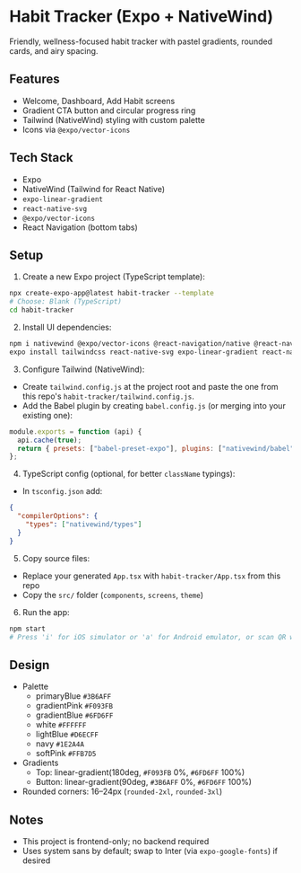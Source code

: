 # Habit Tracker (Expo + NativeWind)

Friendly, wellness-focused habit tracker with pastel gradients, rounded cards, and airy spacing.

## Features
- Welcome, Dashboard, Add Habit screens
- Gradient CTA button and circular progress ring
- Tailwind (NativeWind) styling with custom palette
- Icons via `@expo/vector-icons`

## Tech Stack
- Expo
- NativeWind (Tailwind for React Native)
- `expo-linear-gradient`
- `react-native-svg`
- `@expo/vector-icons`
- React Navigation (bottom tabs)

## Setup

1) Create a new Expo project (TypeScript template):
```bash
npx create-expo-app@latest habit-tracker --template
# Choose: Blank (TypeScript)
cd habit-tracker
```

2) Install UI dependencies:
```bash
npm i nativewind @expo/vector-icons @react-navigation/native @react-navigation/bottom-tabs
expo install tailwindcss react-native-svg expo-linear-gradient react-native-screens react-native-safe-area-context react-native-gesture-handler
```

3) Configure Tailwind (NativeWind):
- Create `tailwind.config.js` at the project root and paste the one from this repo's `habit-tracker/tailwind.config.js`.
- Add the Babel plugin by creating `babel.config.js` (or merging into your existing one):
```js
module.exports = function (api) {
  api.cache(true);
  return { presets: ["babel-preset-expo"], plugins: ["nativewind/babel"] };
};
```

4) TypeScript config (optional, for better `className` typings):
- In `tsconfig.json` add:
```json
{
  "compilerOptions": {
    "types": ["nativewind/types"]
  }
}
```

5) Copy source files:
- Replace your generated `App.tsx` with `habit-tracker/App.tsx` from this repo
- Copy the `src/` folder (`components`, `screens`, `theme`)

6) Run the app:
```bash
npm start
# Press 'i' for iOS simulator or 'a' for Android emulator, or scan QR with Expo Go
```

## Design
- Palette
  - primaryBlue `#3B6AFF`
  - gradientPink `#F093FB`
  - gradientBlue `#6FD6FF`
  - white `#FFFFFF`
  - lightBlue `#D6ECFF`
  - navy `#1E2A4A`
  - softPink `#FFB7D5`
- Gradients
  - Top: linear-gradient(180deg, `#F093FB` 0%, `#6FD6FF` 100%)
  - Button: linear-gradient(90deg, `#3B6AFF` 0%, `#6FD6FF` 100%)
- Rounded corners: 16–24px (`rounded-2xl`, `rounded-3xl`)

## Notes
- This project is frontend-only; no backend required
- Uses system sans by default; swap to Inter (via `expo-google-fonts`) if desired







